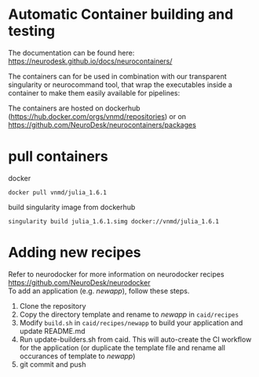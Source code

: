 # Automatic Container building and testing

The documentation can be found here: https://neurodesk.github.io/docs/neurocontainers/

The containers can for be used in combination with our transparent singularity or neurocommand tool, that wrap the executables inside a container to make them easily available for pipelines:

The containers are hosted on dockerhub (https://hub.docker.com/orgs/vnmd/repositories) or on https://github.com/NeuroDesk/neurocontainers/packages

# pull containers
docker
```
docker pull vnmd/julia_1.6.1
```

build singularity image from dockerhub
```
singularity build julia_1.6.1.simg docker://vnmd/julia_1.6.1
```

# Adding new recipes
Refer to neurodocker for more information on neurodocker recipes  
https://github.com/NeuroDesk/neurodocker  
To add an application (e.g. _newapp_), follow these steps.
1. Clone the repository
2. Copy the directory template and rename to _newapp_ in `caid/recipes`
3. Modify `build.sh` in `caid/recipes/newapp` to build your application and update README.md
4. Run update-builders.sh from caid. This will auto-create the CI workflow for the application (or duplicate the template file and rename all occurances of template to _newapp_)
5. git commit and push
